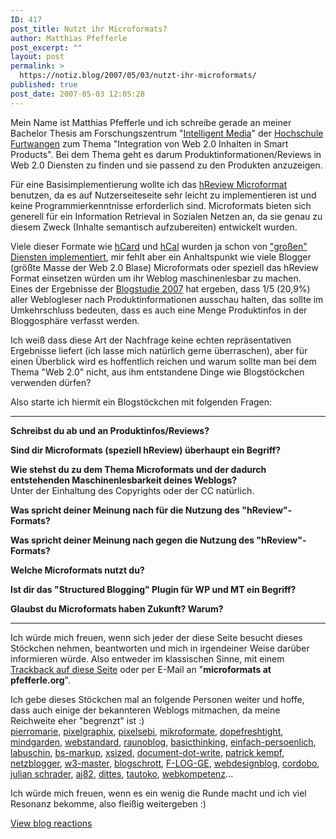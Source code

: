 ```yaml
---
ID: 417
post_title: Nutzt ihr Microformats?
author: Matthias Pfefferle
post_excerpt: ""
layout: post
permalink: >
  https://notiz.blog/2007/05/03/nutzt-ihr-microformats/
published: true
post_date: 2007-05-03 12:05:28
---
```

<!-- wp:paragraph -->
<p>Mein Name ist Matthias Pfefferle und ich schreibe gerade an meiner Bachelor Thesis am Forschungszentrum "<a href="http://im.dm.hs-furtwangen.de/index.php?de">Intelligent Media</a>" der <a href="http://www.hs-furtwangen.de">Hochschule Furtwangen</a> zum Thema "Integration von Web 2.0 Inhalten in Smart Products". Bei dem Thema geht es darum Produktinformationen/Reviews in Web 2.0 Diensten zu finden und sie passend zu den Produkten anzuzeigen.</p>
<!-- /wp:paragraph -->

<!-- wp:paragraph -->
<p>Für eine Basisimplementierung wollte ich das <a href="http://microformats.org/wiki/hreview">hReview Microformat</a> benutzen, da es auf Nutzerseiteseite sehr leicht zu implementieren ist und keine Programmierkenntnisse erforderlich sind. Microformats bieten sich generell für ein Information Retrieval in Sozialen Netzen an, da sie genau zu diesem Zweck (Inhalte semantisch aufzubereiten) entwickelt wurden.</p>
<!-- /wp:paragraph -->

<!-- wp:paragraph -->
<p>Viele dieser Formate wie <a href="http://microformats.org/wiki/hcard">hCard</a> und <a href="http://microformats.org/wiki/hcal">hCal</a> wurden ja schon von <a href="http://microformats.org/wiki/implementations">"großen" Diensten implementiert</a>, mir fehlt aber ein Anhaltspunkt wie viele Blogger (größte Masse der Web 2.0 Blase) Microformats oder speziell das hReview Format einsetzen würden um ihr Weblog maschinenlesbar zu machen.<br/> Eines der Ergebnisse der <a href="http://www.blogstudie2007.de/">Blogstudie 2007</a> hat ergeben, dass 1/5 (20,9%) aller Weblogleser nach Produktinformationen ausschau halten, das sollte im Umkehrschluss bedeuten, dass es auch eine Menge Produktinfos in der Bloggosphäre verfasst werden.</p>
<!-- /wp:paragraph -->

<!-- wp:paragraph -->
<p>Ich weiß dass diese Art der Nachfrage keine echten repräsentativen Ergebnisse liefert (ich lasse mich natürlich gerne überraschen), aber für einen Überblick wird es hoffentlich reichen und warum sollte man bei dem Thema "Web 2.0" nicht, aus ihm entstandene Dinge wie Blogstöckchen verwenden dürfen?</p>
<!-- /wp:paragraph -->

<!-- wp:paragraph -->
<p>Also starte ich hiermit ein Blogstöckchen mit folgenden Fragen:</p>
<!-- /wp:paragraph -->

<!-- wp:separator -->
<hr class="wp-block-separator" />
<!-- /wp:separator -->

<!-- wp:paragraph -->
<p><strong>Schreibst du ab und an Produktinfos/Reviews?</strong></p>
<!-- /wp:paragraph -->

<!-- wp:paragraph -->
<p><strong>Sind dir Microformats (speziell hReview) überhaupt ein Begriff?</strong></p>
<!-- /wp:paragraph -->

<!-- wp:paragraph -->
<p><strong>Wie stehst du zu dem Thema Microformats und der dadurch entstehenden Maschinenlesbarkeit deines Weblogs?</strong><br/> Unter der Einhaltung des Copyrights oder der CC natürlich.</p>
<!-- /wp:paragraph -->

<!-- wp:paragraph -->
<p><strong>Was spricht deiner Meinung nach für die Nutzung des "hReview"-Formats?</strong></p>
<!-- /wp:paragraph -->

<!-- wp:paragraph -->
<p><strong>Was spricht deiner Meinung nach gegen die Nutzung des "hReview"-Formats?</strong></p>
<!-- /wp:paragraph -->

<!-- wp:paragraph -->
<p><strong>Welche Microformats nutzt du?</strong></p>
<!-- /wp:paragraph -->

<!-- wp:paragraph -->
<p><strong>Ist dir das "Structured Blogging" Plugin für WP und MT ein Begriff?</strong></p>
<!-- /wp:paragraph -->

<!-- wp:paragraph -->
<p><strong>Glaubst du Microformats haben Zukunft? Warum?</strong></p>
<!-- /wp:paragraph -->

<!-- wp:separator -->
<hr class="wp-block-separator" />
<!-- /wp:separator -->

<!-- wp:paragraph -->
<p>Ich würde mich freuen, wenn sich jeder der diese Seite besucht dieses Stöckchen nehmen, beantworten und mich in irgendeiner Weise darüber informieren würde. Also entweder im klassischen Sinne, mit einem <a href="https://notiz.blog/2007/05/03/nutzt-ihr-microformats/trackback/">Trackback auf diese Seite</a> oder per E-Mail an "<strong>microformats at pfefferle.org</strong>".</p>
<!-- /wp:paragraph -->

<!-- wp:paragraph -->
<p>Ich gebe dieses Stöckchen mal an folgende Personen weiter und hoffe, dass auch einige der bekannteren Weblogs mitmachen, da meine Reichweite eher "begrenzt" ist :)<br/>
	<a href="http://pierromarie.wordpress.com/">pierromarie</a>, <a href="http://www.pixelgraphix.de/">pixelgraphix</a>, <a href="http://www.pixelsebi.com/">pixelsebi</a>, <a href="http://www.mikroformate.de">mikroformate</a>, <a href="http://blog.dopefreshtight.de/">dopefreshtight</a>, <a href="http://www.mindgarden.de/">mindgarden</a>, <a href="http://webstandard.kulando.de/">webstandard</a>, <a href="http://raunoblog.blogspot.com/">raunoblog</a>, <a href="http://www.basicthinking.de/blog/">basicthinking</a>, <a href="http://www.einfach-persoenlich.de/">einfach-persoenlich</a>, <a href="http://labuschin.com/journal/">labuschin</a>, <a href="http://bs-markup.de">bs-markup</a>, <a href="http://www.xsized.de/">xsized</a>, <a href="http://document-dot-write.blogspot.com/">document-dot-write</a>, <a href="http://blog.patrickkempf.de/">patrick kempf</a>, <a href="http://netzblogger.com/">netzblogger</a>, <a href="http://w3-master.blogspot.com/">w3-master</a>, <a href="http://www.blogschrott.net/">blogschrott</a>, <a href="http://grochtdreis.de/weblog/">F-LOG-GE</a>, <a href="http://webdesignblog.de/">webdesignblog</a>, <a href="http://cordobo.com/">cordobo</a>, <a href="http://julianschrader.de/">julian schrader</a>, <a href="http://www.aj82.de/">aj82</a>, <a href="http://dittes.info/blog/">dittes</a>, <a href="http://tautoko.info/">tautoko</a>, <a href="http://webkompetenz.blogspot.com/">webkompetenz</a>...</p>
<!-- /wp:paragraph -->

<!-- wp:paragraph -->
<p>Ich würde mich freuen, wenn es ein wenig die Runde macht und ich viel Resonanz bekomme, also fleißig weitergeben :)</p>
<!-- /wp:paragraph -->

<!-- wp:paragraph -->
<p> <a href="http://technorati.com/search/https://notiz.blog/2007/05/03/nutzt-ihr-microformats/">View blog reactions</a></p>
<!-- /wp:paragraph -->
